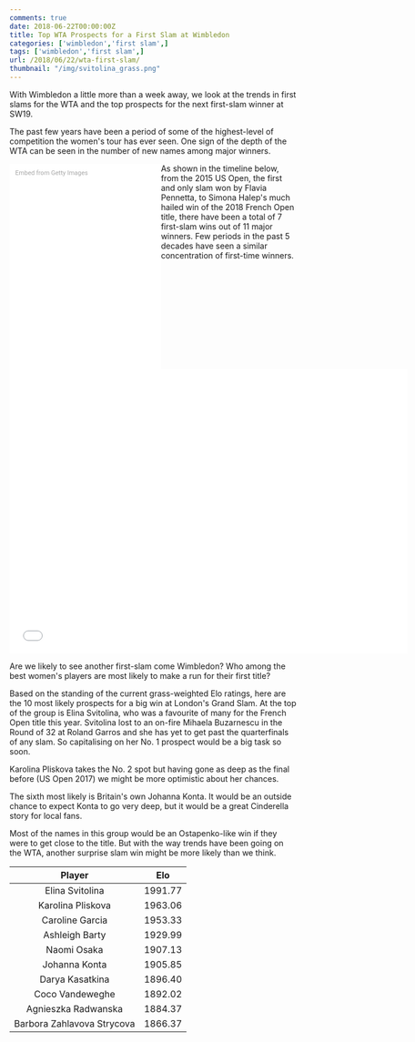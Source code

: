 ```yaml
---
comments: true
date: 2018-06-22T00:00:00Z
title: Top WTA Prospects for a First Slam at Wimbledon
categories: ['wimbledon','first slam',]
tags: ['wimbledon','first slam',]
url: /2018/06/22/wta-first-slam/
thumbnail: "/img/svitolina_grass.png"
---
```


With Wimbledon a little more than a week away, we look at the trends in first slams for the WTA and the top prospects for the next first-slam winner at SW19.


<!--more-->

The past few years have been a period of some of the highest-level of competition the women's tour has ever seen. One sign of the depth of the WTA can be seen in the number of new names among major winners.

<div class="getty embed image" style="background-color:#fff;display:inline-block;font-family:Roboto,sans-serif;color:#a7a7a7;font-size:11px;width:100%;max-width:246px;float:left;padding:2%;"><div style="padding:0;margin:0;text-align:left;"><a href="http://www.gettyimages.com.au/detail/979427344" target="_blank" style="color:#a7a7a7;text-decoration:none;font-weight:normal !important;border:none;display:inline-block;">Embed from Getty Images</a></div><div style="overflow:hidden;position:relative;height:0;padding:133.18387% 0 0 0;width:100%;"><iframe src="//embed.gettyimages.com/embed/979427344?et=c-BlQMHERvZGaIaNbGBzlw&tld=com.au&sig=jdq0QpIF0g7N4yl3QZin73GV0lLTmk0sdNxdL200-4o=&caption=true&ver=1" scrolling="no" frameborder="0" width="446" height="594" style="display:inline-block;position:absolute;top:0;left:0;width:100%;height:100%;margin:0;"></iframe></div></div>

As shown in the timeline below, from the 2015 US Open, the first and only slam won by Flavia Pennetta, to Simona Halep's much hailed win of the 2018 French Open title, there have been a total of 7 first-slam wins out of 11 major winners. Few periods in the past 5 decades have seen a similar concentration of first-time winners.

<iframe width="700" height="500" frameborder="0" scrolling="no" src="//plot.ly/~on-the-t/1605.embed?showlink=false"></iframe>

Are we likely to see another first-slam come Wimbledon? Who among the best women's players are most likely to make a run for their first title?

Based on the standing of the current grass-weighted Elo ratings, here are the 10 most likely prospects for a big win at London's Grand Slam. At the top of the group is Elina Svitolina, who was a favourite of many for the French Open title this year. Svitolina lost to an on-fire Mihaela Buzarnescu in the Round of 32 at Roland Garros and she has yet to get past the quarterfinals of any slam. So capitalising on her No. 1 prospect would be a big task so soon.

Karolina Pliskova takes the No. 2 spot but having gone as deep as the final before (US Open 2017) we might be more optimistic about her chances. 

The sixth most likely is Britain's own Johanna Konta. It would be an outside chance to expect Konta to go very deep, but it would be a great Cinderella story for local fans.

Most of the names in this group would be an Ostapenko-like win if they were to get close to the title. But with the way trends have been going on the WTA, another surprise slam win might be more likely than we think.

<table class="table table-striped" style="width: auto !important; margin-left: auto; margin-right: auto;">
<thead><tr>
<th style="text-align:center;"> Player </th>
<th style="text-align:center;"> Elo </th>
</tr></thead>
<tbody>
<tr>
<td style="text-align:center;"> Elina Svitolina </td>
<td style="text-align:center;"> 1991.77 </td>
</tr>
<tr>
<td style="text-align:center;"> Karolina Pliskova </td>
<td style="text-align:center;"> 1963.06 </td>
</tr>
<tr>
<td style="text-align:center;"> Caroline Garcia </td>
<td style="text-align:center;"> 1953.33 </td>
</tr>
<tr>
<td style="text-align:center;"> Ashleigh Barty </td>
<td style="text-align:center;"> 1929.99 </td>
</tr>
<tr>
<td style="text-align:center;"> Naomi Osaka </td>
<td style="text-align:center;"> 1907.13 </td>
</tr>
<tr>
<td style="text-align:center;"> Johanna Konta </td>
<td style="text-align:center;"> 1905.85 </td>
</tr>
<tr>
<td style="text-align:center;"> Darya Kasatkina </td>
<td style="text-align:center;"> 1896.40 </td>
</tr>
<tr>
<td style="text-align:center;"> Coco Vandeweghe </td>
<td style="text-align:center;"> 1892.02 </td>
</tr>
<tr>
<td style="text-align:center;"> Agnieszka Radwanska </td>
<td style="text-align:center;"> 1884.37 </td>
</tr>
<tr>
<td style="text-align:center;"> Barbora Zahlavova Strycova </td>
<td style="text-align:center;"> 1866.37 </td>
</tr>
</tbody>
</table>
